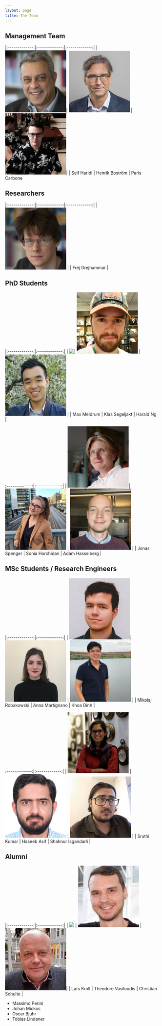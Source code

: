 ```yaml
---
layout: page
title: The Team
---
```



Management Team
-------- 

|:-------------:|:-------------:|:-------------:|
| <img src="/assets/images/people/seif.jpg" width="200px">| <img src="/assets/images/people/henrik.jpg" width="200px"> | <img src="/assets/images/people/paris.jpg" width="200px">|
| Seif Haridi | Henrik Boström | Paris Carbone

Researchers
--------

|:-------------:|:-------------:|:-------------:|
| <img src="/assets/images/people/frej.jpg" width="200px"> | 
| Frej Drejhammar |

PhD Students
--------

|:-------------:|:-------------:|
| <img src="/assets/images/people/max.jpg" width="200px">| <img src="/assets/images/people/klas.jpg" width="200px"> | <img src="/assets/images/people/harald.jpg" width="200px"> |
| Max Meldrum | Klas Segeljakt | Harald Ng |

:-------------:|:-------------:|
| <img src="/assets/images/people/jonas.jpg" width="200px">| <img src="/assets/images/people/sonia.jpg" width="200px"> | <img src="/assets/images/people/adam.jpg" width="200px"> |
| Jonas Spenger | Sonia Horchidan | Adam Hasselberg |

MSc Students / Research Engineers
--------

|:-------------:|:-------------:|
| <img src="/assets/images/people/mikolaj.jpg" width="200px">| <img src="/assets/images/people/anna.jpg" width="200px"> | <img src="/assets/images/people/khoa.jpg" width="200px"> |
| Mikolaj Robakowski | Anna Martignano | Khoa Dinh |

:-------------:|:-------------:|
|  <img src="/assets/images/people/sruthi.jpg" width="200px"> | <img src="/assets/images/people/haseeb.jpg" width="200px"> | <img src="/assets/images/people/shahnur.jpg" width="200px"> |
|  Sruthi Kumar | Haseeb Asif | Shahnur Isgandarli | 

Alumni
-------- 

|:-------------:|:-------------:|
| <img src="/assets/images/people/lars.jpg" width="200px"> | <img src="/assets/images/people/theo.jpg" width="200px"> | <img src="/assets/images/people/christian.jpg" width="200px">|
|  Lars Kroll   | Theodore Vasiloudis | Christian Schulte |


- Massimo Perini
- Johan Mickos
- Oscar Bjuhr 
- Tobias Lindener




<!-- ![alt text](https://github.com/adam-p/markdown-here/raw/master/src/common/images/icon48.png "Logo Title Text 1") -->



<!-- | 
<img src="/assets/images/people/max.jpg" width="200px"> 
Max Meldrum 

| <img src="/assets/images/people/klas.jpg" width="200px">
Klas Segeljakt  

| <img src="/assets/images/people/lars.jpg" width="200px"> 
Lars Kroll

| <img src="/assets/images/people/theo.jpg" width="200px">
Theodore Vasiloudis -----:|

| <img src="/assets/images/people/paris.jpg" width="200px">
Paris Carbone

| <img src="/assets/images/people/daniel.jpg" width="200px">
Daniel Gildblad

| <img src="/assets/images/people/seif.jpg" width="200px">
Seif Haridi

| <img src="/assets/images/people/christian.jpg" width="200px">
Christian Schulte

-----:|  -->